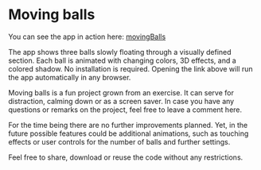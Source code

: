 # Moving balls

You can see the app in action here: [movingBalls](https://fab-log.github.io/movingBalls.html)

The app shows three balls slowly floating through a visually defined section. Each ball is animated with changing colors, 3D effects, and a colored shadow. No installation is required. Opening the link above will run the app automatically in any browser.

Moving balls is a fun project grown from an exercise. It can serve for distraction, calming down or as a screen saver. In case you have any questions or remarks on the project, feel free to leave a comment here.

For the time being there are no further improvements planned. Yet, in the future possible features could be additional animations, such as touching effects or user controls for the number of balls and further settings.

Feel free to share, download or reuse the code without any restrictions.